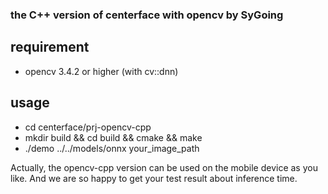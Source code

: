 ### the C++ version of centerface with opencv by SyGoing

## requirement
- opencv 3.4.2 or higher (with cv::dnn)

## usage 
 * cd centerface/prj-opencv-cpp
 * mkdir build && cd build && cmake && make
 * ./demo ../../models/onnx  your_image_path
 
  Actually, the opencv-cpp version can be used on the mobile device as you like.
  And we are so happy to get your test result about inference time.
 